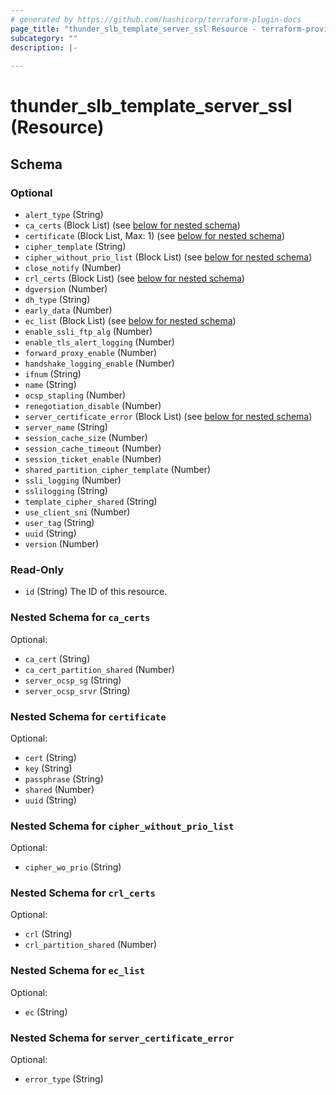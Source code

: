 ```yaml
---
# generated by https://github.com/hashicorp/terraform-plugin-docs
page_title: "thunder_slb_template_server_ssl Resource - terraform-provider-thunder"
subcategory: ""
description: |-
  
---
```


# thunder_slb_template_server_ssl (Resource)





<!-- schema generated by tfplugindocs -->
## Schema

### Optional

- `alert_type` (String)
- `ca_certs` (Block List) (see [below for nested schema](#nestedblock--ca_certs))
- `certificate` (Block List, Max: 1) (see [below for nested schema](#nestedblock--certificate))
- `cipher_template` (String)
- `cipher_without_prio_list` (Block List) (see [below for nested schema](#nestedblock--cipher_without_prio_list))
- `close_notify` (Number)
- `crl_certs` (Block List) (see [below for nested schema](#nestedblock--crl_certs))
- `dgversion` (Number)
- `dh_type` (String)
- `early_data` (Number)
- `ec_list` (Block List) (see [below for nested schema](#nestedblock--ec_list))
- `enable_ssli_ftp_alg` (Number)
- `enable_tls_alert_logging` (Number)
- `forward_proxy_enable` (Number)
- `handshake_logging_enable` (Number)
- `ifnum` (String)
- `name` (String)
- `ocsp_stapling` (Number)
- `renegotiation_disable` (Number)
- `server_certificate_error` (Block List) (see [below for nested schema](#nestedblock--server_certificate_error))
- `server_name` (String)
- `session_cache_size` (Number)
- `session_cache_timeout` (Number)
- `session_ticket_enable` (Number)
- `shared_partition_cipher_template` (Number)
- `ssli_logging` (Number)
- `sslilogging` (String)
- `template_cipher_shared` (String)
- `use_client_sni` (Number)
- `user_tag` (String)
- `uuid` (String)
- `version` (Number)

### Read-Only

- `id` (String) The ID of this resource.

<a id="nestedblock--ca_certs"></a>
### Nested Schema for `ca_certs`

Optional:

- `ca_cert` (String)
- `ca_cert_partition_shared` (Number)
- `server_ocsp_sg` (String)
- `server_ocsp_srvr` (String)


<a id="nestedblock--certificate"></a>
### Nested Schema for `certificate`

Optional:

- `cert` (String)
- `key` (String)
- `passphrase` (String)
- `shared` (Number)
- `uuid` (String)


<a id="nestedblock--cipher_without_prio_list"></a>
### Nested Schema for `cipher_without_prio_list`

Optional:

- `cipher_wo_prio` (String)


<a id="nestedblock--crl_certs"></a>
### Nested Schema for `crl_certs`

Optional:

- `crl` (String)
- `crl_partition_shared` (Number)


<a id="nestedblock--ec_list"></a>
### Nested Schema for `ec_list`

Optional:

- `ec` (String)


<a id="nestedblock--server_certificate_error"></a>
### Nested Schema for `server_certificate_error`

Optional:

- `error_type` (String)


